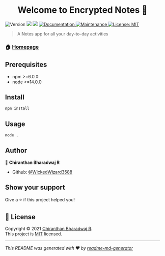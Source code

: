 <h1 align="center">Welcome to Encrypted Notes 👋</h1>
<p>
  <img alt="Version" src="https://img.shields.io/badge/version-1.0.0-blue.svg?cacheSeconds=2592000" />
  <img src="https://img.shields.io/badge/npm-%3E%3D6.0.0-blue.svg" />
  <img src="https://img.shields.io/badge/node-%3E%3D14.0.0-blue.svg" />
  <a href="https://github.com/WickedWizard3588/Encrypted-Notes#readme" target="_blank">
    <img alt="Documentation" src="https://img.shields.io/badge/documentation-yes-brightgreen.svg" />
  </a>
  <a href="https://github.com/WickedWizard3588/Encrypted-Notes/graphs/commit-activity" target="_blank">
    <img alt="Maintenance" src="https://img.shields.io/badge/Maintained%3F-yes-green.svg" />
  </a>
  <a href="https://github.com/WickedWizard3588/Encrypted-Notes/blob/master/LICENSE" target="_blank">
    <img alt="License: MIT" src="https://img.shields.io/github/license/WickedWizard3588/Encrypted-Notes" />
  </a>
</p>

> A Notes app for all your day-to-day activities

### 🏠 [Homepage](https://github.com/WickedWizard3588/Encrypted-Notes)

## Prerequisites

- npm >=6.0.0
- node >=14.0.0

## Install

```sh
npm install
```

## Usage

```sh
node .
```

## Author

👤 **Chiranthan Bharadwaj R**

* Github: [@WickedWizard3588](https://github.com/WickedWizard3588)


## Show your support

Give a ⭐️ if this project helped you!

## 📝 License

Copyright © 2021 [Chiranthan Bharadwaj R](https://github.com/WickedWizard3588).<br />
This project is [MIT](https://github.com/WickedWizard3588/Encrypted-Notes/blob/master/LICENSE) licensed.

***
_This README was generated with ❤️ by [readme-md-generator](https://github.com/kefranabg/readme-md-generator)_